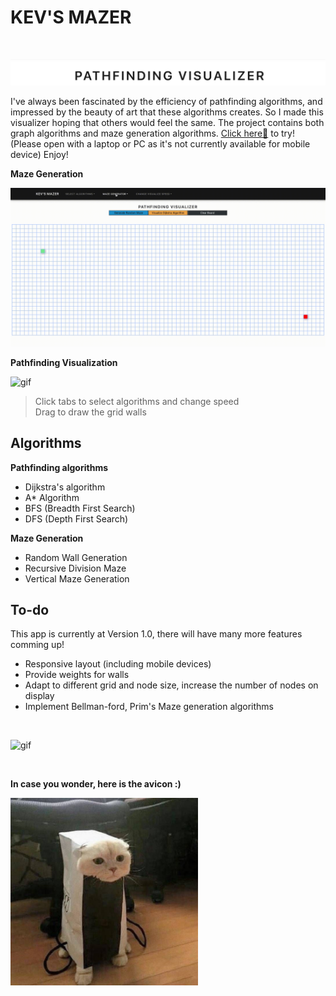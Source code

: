 # KEV'S MAZER

<br>

![Title](/img/title.png)

I've always been fascinated by the efficiency of pathfinding algorithms, and impressed by the beauty of art that these algorithms creates. So I made this visualizer hoping that others would feel the same. The project contains both graph algorithms and maze generation algorithms. [Click here🚀](https://kevingao25.github.io/Pathfinding-Visualizer/) to try! (Please open with a laptop or PC as it's not currently available for mobile device) Enjoy!

**Maze Generation**

![gif](/img/maze.gif)

**Pathfinding Visualization**

![gif](/img/pathfinding.gif)


> Click tabs to select algorithms and change speed <br>
> Drag to draw the grid walls <br>

## Algorithms 

**Pathfinding algorithms**
- Dijkstra's algorithm
- A* Algorithm
- BFS (Breadth First Search)
- DFS (Depth First Search) 

**Maze Generation**
- Random Wall Generation
- Recursive Division Maze
- Vertical Maze Generation

## To-do

This app is currently at Version 1.0, there will have many more features comming up!
- Responsive layout (including mobile devices)
- Provide weights for walls
- Adapt to different grid and node size, increase the number of nodes on display
- Implement Bellman-ford, Prim's Maze generation algorithms

<br>

![gif](/img/Pathfinding-Visualizer-Grand.gif) 

<br>

**In case you wonder, here is the avicon :)**

<img style="width: 300px; height: 300px;" src="/img/avicon.jpg" />

